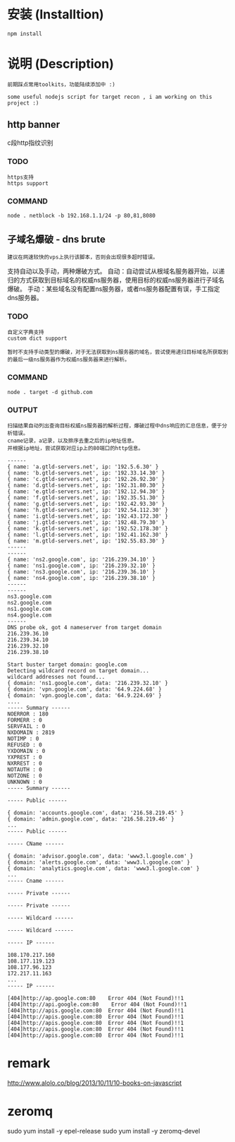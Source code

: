 # 安装 (Installtion)

    npm install

# 说明 (Description)

    前期踩点常用toolkits，功能陆续添加中 :)

    some useful nodejs script for target recon , i am working on this project :)


##  http banner 

c段http指纹识别 

### TODO
    https支持
    https support

    
### COMMAND
    node . netblock -b 192.168.1.1/24 -p 80,81,8080



## 子域名爆破 - dns brute

    建议在网速较快的vps上执行该脚本，否则会出现很多超时错误。

支持自动以及手动，两种爆破方式。
自动：自动尝试从根域名服务器开始，以递归的方式获取到目标域名的权威ns服务器，使用目标的权威ns服务器进行子域名爆破。
手动：某些域名没有配置ns服务器，或者ns服务器配置有误，手工指定dns服务器。


### TODO
    自定义字典支持
    custom dict support
    
    暂时不支持手动类型的爆破，对于无法获取到ns服务器的域名，尝试使用递归目标域名所获取到的最后一级ns服务器作为权威ns服务器来进行解析。

### COMMAND
    node . target -d github.com
    
    
### OUTPUT
    扫描结果自动列出查询目标权威ns服务器的解析过程，爆破过程中dns响应的汇总信息，便于分析错误。
    cname记录，a记录，以及排序去重之后的ip地址信息。
    并根据ip地址，尝试获取对应ip上的80端口的http信息。

    ------
    { name: 'a.gtld-servers.net', ip: '192.5.6.30' }
    { name: 'b.gtld-servers.net', ip: '192.33.14.30' }
    { name: 'c.gtld-servers.net', ip: '192.26.92.30' }
    { name: 'd.gtld-servers.net', ip: '192.31.80.30' }
    { name: 'e.gtld-servers.net', ip: '192.12.94.30' }
    { name: 'f.gtld-servers.net', ip: '192.35.51.30' }
    { name: 'g.gtld-servers.net', ip: '192.42.93.30' }
    { name: 'h.gtld-servers.net', ip: '192.54.112.30' }
    { name: 'i.gtld-servers.net', ip: '192.43.172.30' }
    { name: 'j.gtld-servers.net', ip: '192.48.79.30' }
    { name: 'k.gtld-servers.net', ip: '192.52.178.30' }
    { name: 'l.gtld-servers.net', ip: '192.41.162.30' }
    { name: 'm.gtld-servers.net', ip: '192.55.83.30' }
    ------
    ------
    { name: 'ns2.google.com', ip: '216.239.34.10' }
    { name: 'ns1.google.com', ip: '216.239.32.10' }
    { name: 'ns3.google.com', ip: '216.239.36.10' }
    { name: 'ns4.google.com', ip: '216.239.38.10' }
    ------
    ------
    ns3.google.com
    ns2.google.com
    ns1.google.com
    ns4.google.com
    ------
    DNS probe ok, got 4 nameserver from target domain
    216.239.36.10
    216.239.34.10
    216.239.32.10
    216.239.38.10
    
    Start buster target domain: google.com
    Detecting wildcard record on target domain...
    wildcard addresses not found...
    { domain: 'ns1.google.com', data: '216.239.32.10' }
    { domain: 'vpn.google.com', data: '64.9.224.68' }
    { domain: 'vpn.google.com', data: '64.9.224.69' }
    ....
    ----- Summary ------ 
    NOERROR : 180
    FORMERR : 0
    SERVFAIL : 0
    NXDOMAIN : 2819
    NOTIMP : 0
    REFUSED : 0
    YXDOMAIN : 0
    YXPREST : 0
    NXRREST : 0
    NOTAUTH : 0
    NOTZONE : 0
    UNKNOWN : 0
    ----- Summary ------ 
    
    ----- Public ------ 
    
    { domain: 'accounts.google.com', data: '216.58.219.45' }
    { domain: 'admin.google.com', data: '216.58.219.46' }
    ...
    ----- Public ------ 
    
    ----- CName ------ 
    
    { domain: 'advisor.google.com', data: 'www3.l.google.com' }
    { domain: 'alerts.google.com', data: 'www3.l.google.com' }
    { domain: 'analytics.google.com', data: 'www3.l.google.com' }
    ...
    ----- Cname ------ 
    
    ----- Private ------ 
    
    ----- Private ------ 
    
    ----- Wildcard ------ 
    
    ----- Wildcard ------ 
    
    ----- IP ------ 
    
    108.170.217.160
    108.177.119.123
    108.177.96.123
    172.217.11.163
    ...
    ----- IP ------ 
    
    [404]http://ap.google.com:80    Error 404 (Not Found)!!1
    [404]http://api.google.com:80    Error 404 (Not Found)!!1
    [404]http://apis.google.com:80	Error 404 (Not Found)!!1
    [404]http://apis.google.com:80	Error 404 (Not Found)!!1
    [404]http://apis.google.com:80	Error 404 (Not Found)!!1
    [404]http://apis.google.com:80	Error 404 (Not Found)!!1
    [404]http://apis.google.com:80	Error 404 (Not Found)!!1
        

# remark
http://www.alolo.co/blog/2013/10/11/10-books-on-javascript

# zeromq
sudo yum install -y epel-release
sudo yum install -y zeromq-devel